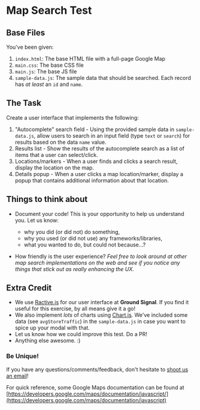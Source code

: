 # Map Search Test

## Base Files

You've been given:

1. `index.html`: The base HTML file with a full-page Google Map
1. `main.css`: The base CSS file
1. `main.js`: The base JS file
1. `sample-data.js`: The sample data that should be searched. Each record has _at least_ an `id` and `name`.

## The Task

Create a user interface that implements the following:

1. "Autocomplete" search field - Using the provided sample data in `sample-data.js`, allow users to search in an input field (type `text` or `search`) for results based on the data `name` value.
1. Results list - Show the results of the autocomplete search as a list of items that a user can select/click.
1. Locations/markers - When a user finds and clicks a search result, display the location on the map.
1. Details popup - When a user clicks a map location/marker, display a popup that contains additional information about that location.

## Things to think about

* Document your code! This is your opportunity to help us understand you. Let us know:
	* why you did (or did not) do something,
	* why you used (or did not use) any frameworks/libraries,
	* what you wanted to do, but could not because...?

* How friendly is the user experience? _Feel free to look around at other map search implementations on the web and see if you notice any things that stick out as really enhancing the UX._

## Extra Credit

* We use [Ractive.js](http://ractive.js.org) for our user interface at **Ground Signal**. If you find it useful for this exercise, by all means give it a go!
* We also implement _lots_ of charts using [Chart.js](http://chartjs.org/). We've included some data (see `avgStoreTraffic`) in the `sample-data.js` in case you want to spice up your modal with that.
* Let us know how we could improve this test. Do a PR!
* Anything else awesome. :)

### Be Unique!

If you have any questions/comments/feedback, don't hesitate to [shoot us an email](mailto:jobs@groundsignal.com)!

For quick reference, some Google Maps documentation can be found at [https://developers.google.com/maps/documentation/javascript/](https://developers.google.com/maps/documentation/javascript)
